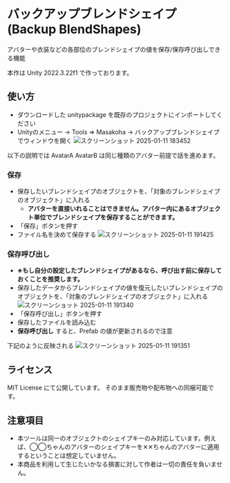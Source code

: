 # バックアップブレンドシェイプ(Backup BlendShapes)
アバターや衣装などの各部位のブレンドシェイプの値を保存/保存呼び出しできる機能

本作は Unity 2022.3.22f1 で作っております。

## 使い方
- ダウンロードした unitypackage を既存のプロジェクトにインポートしてください
- Unityのメニュー -> Tools => Masakoha -> バックアップブレンドシェイプ
でウィンドウを開く
![スクリーンショット 2025-01-11 183452](https://github.com/user-attachments/assets/a4e28c06-5641-4fd2-8b93-c322bc65b2a5)

以下の説明では AvatarA AvatarB は同じ種類のアバター前提で話を進めます。

### 保存
- 保存したいブレンドシェイプのオブジェクトを、「対象のブレンドシェイプのオブジェクト」に入れる
  - **アバターを直接いれることはできません。アバター内にあるオブジェクト単位でブレンドシェイプを保存することができます。**
- 「保存」ボタンを押す
- ファイル名を決めて保存する
![スクリーンショット 2025-01-11 191425](https://github.com/user-attachments/assets/d23048aa-b755-4667-aec1-4533297b5090)

### 保存呼び出し
- **※もし自分の設定したブレンドシェイプがあるなら、呼び出す前に保存しておくことを推奨します。**
- 保存したデータからブレンドシェイプの値を復元したいブレンドシェイプのオブジェクトを、「対象のブレンドシェイプのオブジェクト」に入れる
![スクリーンショット 2025-01-11 191340](https://github.com/user-attachments/assets/6048fa48-646f-49f9-a781-ccb168e88175)
- 「保存呼び出し」ボタンを押す
- 保存したファイルを読み込む
- **保存呼び出し** すると、Prefab の値が更新されるので注意

下記のように反映される
![スクリーンショット 2025-01-11 191351](https://github.com/user-attachments/assets/f6e2d8bc-1195-42b4-8cdc-3d0531266655)


## ライセンス
MIT License にて公開しています。
そのまま販売物や配布物への同梱可能です。

## 注意項目
- 本ツールは同一のオブジェクトのシェイプキーのみ対応しています。例えば、◯◯ちゃんのアバターのシェイプキーを✕✕ちゃんのアバターに適用するということは想定していません。
- 本商品を利用して生じたいかなる損害に対して作者は一切の責任を負いません。
